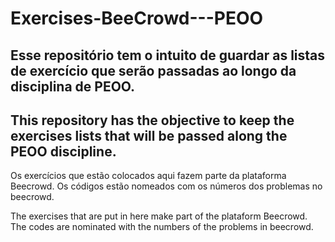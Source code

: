 # Exercises-BeeCrowd---PEOO
## Esse repositório tem o intuito de guardar as listas de exercício que serão passadas ao longo da disciplina de PEOO. 
## This repository has the objective to keep the exercises lists that will be passed along the PEOO discipline.

Os exercícios que estão colocados aqui fazem parte da plataforma Beecrowd. Os códigos estão nomeados com os números dos problemas no beecrowd.

The exercises that are put in here make part of the plataform Beecrowd. The codes are nominated with the numbers of the problems in beecrowd.
